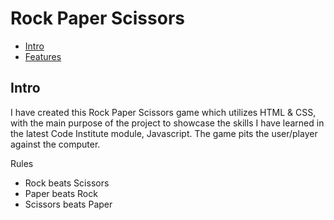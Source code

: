 <h1> Rock Paper Scissors</h1>

<!--ts-->
   * [Intro](#intro)
   * [Features](#features)
<!--te-->


<h2>Intro</h2>
I have created this Rock Paper Scissors game which utilizes HTML & CSS, with the main purpose of the project to showcase the skills I have learned in the latest Code Institute module, Javascript. The game pits the user/player against the computer.

Rules

* Rock beats Scissors
* Paper beats Rock
* Scissors beats Paper
